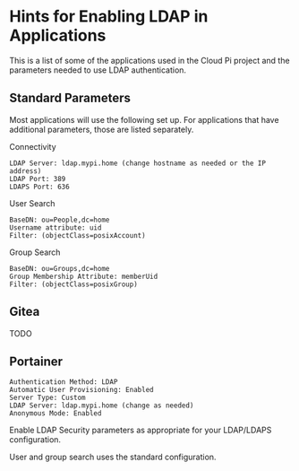 # Hints for Enabling LDAP in Applications
This is a list of some of the applications used in the Cloud Pi project and the parameters needed to use LDAP authentication.

## Standard Parameters
Most applications will use the following set up. For applications that have additional parameters, those are listed separately.

Connectivity

```
LDAP Server: ldap.mypi.home (change hostname as needed or the IP address)
LDAP Port: 389
LDAPS Port: 636
```

User Search

```
BaseDN: ou=People,dc=home
Username attribute: uid
Filter: (objectClass=posixAccount)
```

Group Search

```
BaseDN: ou=Groups,dc=home
Group Membership Attribute: memberUid
Filter: (objectClass=posixGroup)
```


## Gitea
TODO

## Portainer

```
Authentication Method: LDAP
Automatic User Provisioning: Enabled
Server Type: Custom
LDAP Server: ldap.mypi.home (change as needed)
Anonymous Mode: Enabled
```

Enable LDAP Security parameters as appropriate for your LDAP/LDAPS configuration.

User and group search uses the standard configuration.
